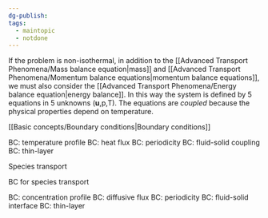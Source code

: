 ```yaml
---
dg-publish: 
tags:
  - maintopic
  - notdone
---
```

If the problem is non-isothermal, in addition to the [[Advanced Transport Phenomena/Mass balance equation|mass]] and [[Advanced Transport Phenomena/Momentum balance equations|momentum balance equations]], we must also consider the [[Advanced Transport Phenomena/Energy balance equation|energy balance]].
In this way the system is defined by 5 equations in 5 unknowns ($\mathbf{u}$,p,T). The equations are *coupled* because the physical properties depend on temperature.



[[Basic concepts/Boundary conditions|Boundary conditions]]

BC: temperature profile
BC: heat flux
BC: periodicity
BC: fluid-solid coupling
BC: thin-layer

Species transport

BC for species transport

BC: concentration profile
BC: diffusive flux
BC: periodicity
BC: fluid-solid interface
BC: thin-layer